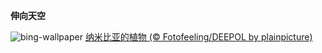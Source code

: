 
**伸向天空**

![bing-wallpaper](https://www.bing.com/th?id=OHR.AloeDichotomum_ZH-CN7940121733_1920x1080.jpg)
[纳米比亚的植物 (© Fotofeeling/DEEPOL by plainpicture)](https://www.bing.com/search?q=%E7%AE%AD%E8%A2%8B%E6%A0%91&amp;form=hpcapt&amp;mkt=zh-cn)
  
